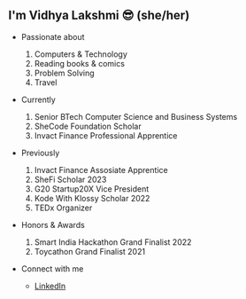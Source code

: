 
## I'm Vidhya Lakshmi 😎 (she/her)

* Passionate about
  1. Computers & Technology
  2. Reading books & comics
  3. Problem Solving
  4. Travel

* Currently 
  1. Senior BTech Computer Science and Business Systems
  2. SheCode Foundation Scholar
  3. Invact Finance Professional Apprentice

* Previously 
  1. Invact Finance Assosiate Apprentice
  2. SheFi Scholar 2023
  3. G20 Startup20X Vice President
  4. Kode With Klossy Scholar 2022
  5. TEDx Organizer

* Honors & Awards
  1. Smart India Hackathon Grand Finalist 2022
  2. Toycathon Grand Finalist 2021

* Connect with me
  * [LinkedIn](https://www.linkedin.com/in/vidhya-l-1aaab61b90/)


